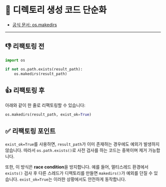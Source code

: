 # 📁 디렉토리 생성 코드 단순화

- [공식 문서: os.makedirs](https://docs.python.org/3/library/os.html#os.makedirs)

---

## 👎 리팩토링 전

```python
import os

if not os.path.exists(result_path):
    os.makedirs(result_path)
```

## 👍 리팩토링 후

아래와 같이 한 줄로 리팩토링할 수 있습니다:

```python
os.makedirs(result_path, exist_ok=True)
```

## ✅ 리팩토링 포인트
`exist_ok=True`를 사용하면, `result_path`가 이미 존재하는 경우에도 예외가 발생하지 않습니다.
따라서 `os.path.exists()`로 사전 검사를 하는 코드는 중복이며 제거 가능합니다.

또한, 이 방식은 **race condition**을 방지합니다.
예를 들어, 멀티스레드 환경에서 `exists()` 검사 후 다른 스레드가 디렉토리를 만들면 `makedirs()`가 예외를 던질 수 있습니다.
`exist_ok=True`는 이러한 상황에서도 안전하게 동작합니다.